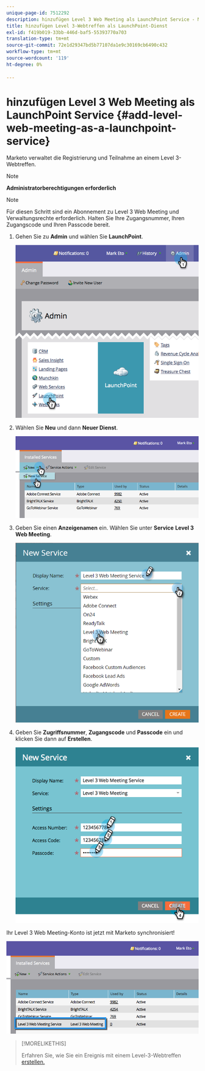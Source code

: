 ```yaml
---
unique-page-id: 7512292
description: hinzufügen Level 3 Web Meeting als LaunchPoint Service - Marketo Docs - Produktdokumentation
title: hinzufügen Level 3-Webtreffen als LaunchPoint-Dienst
exl-id: f419b019-33bb-446d-baf5-55393770a703
translation-type: tm+mt
source-git-commit: 72e1d29347bd5b77107da1e9c30169cb6490c432
workflow-type: tm+mt
source-wordcount: '119'
ht-degree: 0%

---
```


# hinzufügen Level 3 Web Meeting als LaunchPoint Service {#add-level-web-meeting-as-a-launchpoint-service}

Marketo verwaltet die Registrierung und Teilnahme an einem Level 3-Webtreffen.

>[!NOTE]
>
>**Administratorberechtigungen erforderlich**

>[!NOTE]
>
>Für diesen Schritt sind ein Abonnement zu Level 3 Web Meeting und Verwaltungsrechte erforderlich. Halten Sie Ihre Zugangsnummer, Ihren Zugangscode und Ihren Passcode bereit.

1. Gehen Sie zu **Admin** und wählen Sie **LaunchPoint**.

   ![](assets/image2015-4-23-10-3a5-3a12.png)

1. Wählen Sie **Neu** und dann **Neuer Dienst**.

   ![](assets/level-3-web-meeting-new-service.png)

1. Geben Sie einen **Anzeigenamen** ein. Wählen Sie unter **Service** **Level 3 Web Meeting**.

   ![](assets/new-service-level-3.png)

1. Geben Sie **Zugriffsnummer**, **Zugangscode** und **Passcode** ein und klicken Sie dann auf **Erstellen**.

   ![](assets/image2015-4-23-10-3a10-3a26.png)

Ihr Level 3 Web Meeting-Konto ist jetzt mit Marketo synchronisiert!

![](assets/level-3-web-meeting.png)

>[!MORELIKETHIS]
>
>Erfahren Sie, wie Sie ein Ereignis mit einem Level-3-Webtreffen [erstellen.](/help/marketo/product-docs/demand-generation/events/create-an-event/create-an-event-with-level-3-web-meeting.md)
